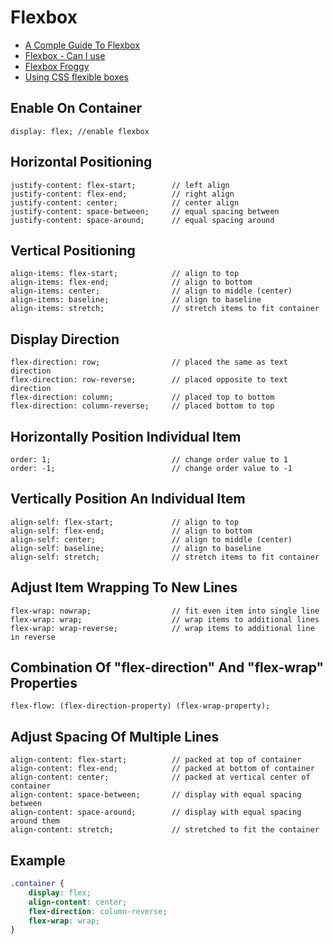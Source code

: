 # Flexbox

- [A Comple Guide To Flexbox](https://css-tricks.com/snippets/css/a-guide-to-flexbox/)
- [Flexbox - Can I use](http://caniuse.com/#feat=flexbox)
- [Flexbox Froggy](http://flexboxfroggy.com/)
- [Using CSS flexible boxes](https://developer.mozilla.org/en-US/docs/Web/CSS/CSS_Flexible_Box_Layout/Using_CSS_flexible_boxes)

## Enable On Container

```
display: flex; //enable flexbox
```

## Horizontal Positioning

```
justify-content: flex-start;        // left align
justify-content: flex-end;          // right align
justify-content: center;            // center align
justify-content: space-between;     // equal spacing between
justify-content: space-around;      // equal spacing around
```

## Vertical Positioning

```
align-items: flex-start;            // align to top
align-items: flex-end;              // align to bottom
align-items: center;                // align to middle (center)
align-items: baseline;              // align to baseline
align-items: stretch;               // stretch items to fit container
```

## Display Direction

```
flex-direction: row;                // placed the same as text direction
flex-direction: row-reverse;        // placed opposite to text direction
flex-direction: column;             // placed top to bottom
flex-direction: column-reverse;     // placed bottom to top
```

## Horizontally Position Individual Item

```
order: 1;                           // change order value to 1
order: -1;                          // change order value to -1
```

## Vertically Position An Individual Item

```
align-self: flex-start;             // align to top
align-self: flex-end;               // align to bottom
align-self: center;                 // align to middle (center)
align-self: baseline;               // align to baseline
align-self: stretch;                // stretch items to fit container
```

## Adjust Item Wrapping To New Lines

```
flex-wrap: nowrap;                  // fit even item into single line
flex-wrap: wrap;                    // wrap items to additional lines
flex-wrap: wrap-reverse;            // wrap items to additional line in reverse
```

## Combination Of "flex-direction" And "flex-wrap" Properties

```
flex-flow: (flex-direction-property) (flex-wrap-property);
```

## Adjust Spacing Of Multiple Lines

```
align-content: flex-start;          // packed at top of container
align-content: flex-end;            // packed at bottom of container
align-content: center;              // packed at vertical center of container
align-content: space-between;       // display with equal spacing between
align-content: space-around;        // display with equal spacing around them
align-content: stretch;             // stretched to fit the container
```

## Example

```css
.container {
    display: flex;
    align-content: center;
    flex-direction: column-reverse;
    flex-wrap: wrap;
}
```
